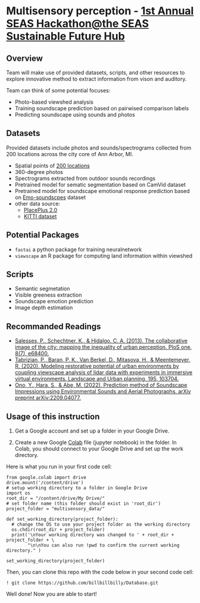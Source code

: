 # Multisensory perception - [1st Annual SEAS Hackathon@the SEAS Sustainable Future Hub](https://sites.google.com/umich.edu/hackathon/home)
## Overview
Team will make use of provided datasets, scripts, and other resources to explore innovative method to extract information from vison and auditory.  

Team can think of some potential focuses:
- Photo-based viewshed analysis
- Training soundscape prediction based on pairwised comparison labels
- Predicting soundscape using sounds and photos

## Datasets
Provided datasets include photos and sounds/spectrograms collected from 200 locations across the city core of Ann Arbor, MI.

- Spatial points of [200 locations](https://github.com/billbillbilly/Database/tree/main/viewscape_data)
- 360-degree photos 
- Spectrograms extracted from outdoor sounds recordings
- Pretrained model for sematic segmentation based on CamVid dataset
- Pretrained model for soundscape emotional response prediction based on [Emo-soundscpes](https://metacreation.net/emo-soundscapes/) dataset
- other data source: 
	- [PlacePlus 2.0](https://www.dropbox.com/s/grzoiwsaeqrmc1l/place-pulse-2.0.zip?dl=0)
	- [KITTI dataset](http://www.cvlibs.net/datasets/kitti/eval_object.php?obj_benchmark=3d)

## Potential Packages 
- ```fastai``` a python package for training neuralnetwork
- ```viewscape``` an R package for computing land information within viewshed

## Scripts
- Semantic segmetation
- Visible greeness extraction
- Soundscape emotion prediction
- Image depth estimation

## Recommanded Readings
- [Salesses, P., Schechtner, K., & Hidalgo, C. A. (2013). The collaborative image of the city: mapping the inequality of urban perception. PloS one, 8(7), e68400.](https://link.springer.com/chapter/10.1007/978-3-319-46448-0_12#Tab1)
- [Tabrizian, P., Baran, P. K., Van Berkel, D., Mitasova, H., & Meentemeyer, R. (2020). Modeling restorative potential of urban environments by coupling viewscape analysis of lidar data with experiments in immersive virtual environments. Landscape and Urban planning, 195, 103704.](https://www.sciencedirect.com/science/article/pii/S016920461930831X)
- [Ono, Y., Hara, S., & Abe, M. (2022). Prediction method of Soundscape Impressions using Environmental Sounds and Aerial Photographs. arXiv preprint arXiv:2209.04077.](https://arxiv.org/pdf/2209.04077.pdf)

## Usage of this instruction
1. Get a Google account and set up a folder in your Google Drive.

2. Create a new Google [Colab](https://colab.research.google.com/) file (jupyter notebook) in the folder.
In Colab, you should connect to your Google Drive and set up the work directory.

Here is what you run in your first code cell:

```
from google.colab import drive
drive.mount('/content/drive')
# setup working directory to a folder in Google Drive
import os 
root_dir = "/content/drive/My Drive/"
# set folder name (this folder should exist in 'root_dir')
project_folder = "multisensory_data/"

def set_working_directory(project_folder):
  # change the OS to use your project folder as the working directory
  os.chdir(root_dir + project_folder)
  print('\nYour working directory was changed to ' + root_dir + project_folder + \
        "\n\nYou can also run !pwd to confirm the current working directory." )

set_working_directory(project_folder)
```

Then, you can clone this repo with the code below in your second code cell:

```
! git clone https://github.com/billbillbilly/Database.git
```
Well done! Now you are able to start!
